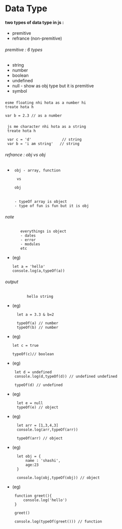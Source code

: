 # Data Type

#### two types of data type in js :
- premitive
- refrance (non-premitive)

###### premitive : 6 types
- string
- number
- boolean
- undefined
- null - show as obj type but it is premitive
- symbol 

###
    
    esme floating nhi hota as a number hi 
    treate hota h 

    var b = 2.3 // as a number 

###
     js me character nhi hota as a string
     treate hota h 

     var c = 'd'              // string
     var b = 'i am string'   // string


###### refrance : obj vs obj 

-      obj - array, function
        
        vs

       obj

   ###### 
       - typeOf array is object  
       - type of fun is fun but it is obj     

###### note

           everythings is object
           - dates
           - error
           - modules
           etc 

              

- (eg)
      
      let a = 'hello'
      console.log(a,typeOf(a))

###### output  

              hello string



- (eg)
        
        let a = 3.3 & b=2

        typeOf(a) // number
        typeOf(b) // number

 - (eg)

       let c = true 
       
       typeOf(c)// boolean       

 - (eg)

        let d = undefined
        console.log(d,typeOf(d)) // undefined undefined
        
        typeOf(d) // undefined

- (eg)

        let e = null
        typeOf(e) // object  


- (eg) 

        let arr = [1,3,4,3]
        console.log(arr,typeOf(arr))

        typeOf(arr) // object

- (eg)      

        let obj = {
            name : 'shashi',
            age:23
        }

        console.log(obj,typeOf(obj)) // object


- (eg) 

       function greet(){
           console.log('hello')
       }

       greet()

       console.log(typeOf(greet())) // function

        

             
